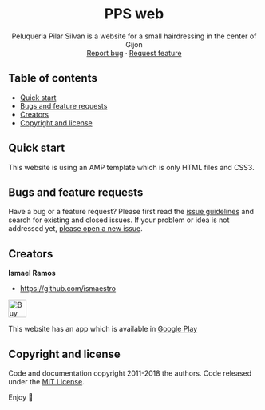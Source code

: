 <p align="center">
  <h1 align="center">PPS web</h1>

  <p align="center">
    Peluqueria Pilar Silvan is a website for a small hairdressing in the center of Gijon
    <br>
    <a href="https://github.com/Ismaestro/pps-web/issues/new?template=bug.md">Report bug</a>
    ·
    <a href="https://github.com/Ismaestro/pps-web/issues/new?template=feature.md&labels=feature">Request feature</a>
  </p>
</p>

## Table of contents

- [Quick start](#quick-start)
- [Bugs and feature requests](#bugs-and-feature-requests)
- [Creators](#creators)
- [Copyright and license](#copyright-and-license)

## Quick start

This website is using an AMP template which is only HTML files and CSS3.

## Bugs and feature requests

Have a bug or a feature request? Please first read the [issue guidelines](https://github.com/Ismaestro/pps-web/blob/master/CONTRIBUTING.md) and search for existing and closed issues. If your problem or idea is not addressed yet, [please open a new issue](https://github.com/Ismaestro/pps-web/issues/new).

## Creators

**Ismael Ramos**

- <https://github.com/ismaestro>

<a href='https://ko-fi.com/S6S5LMVR' target='_blank'><img height='36' style='border:0px;height:36px;' src='https://az743702.vo.msecnd.net/cdn/kofi4.png?v=0' border='0' alt='Buy Me a Coffee at ko-fi.com' /></a>

This website has an app which is available in [Google Play](https://play.google.com/store/apps/details?id=peluqueria.pilar.silvan)

## Copyright and license

Code and documentation copyright 2011-2018 the authors. Code released under the [MIT License](https://github.com/Ismaestro/pps-web/blob/master/LICENSE).

Enjoy :metal:
